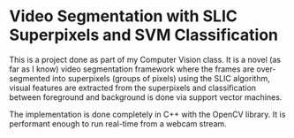 # Video Segmentation with SLIC Superpixels and SVM Classification

This is a project done as part of my Computer Vision class. It is a novel (as far as I know) video segmentation framework where the frames are over-segmented into superpixels (groups of pixels) using the SLIC algorithm, visual features are extracted from the superpixels and classification between foreground and background is done via support vector machines.

The implementation is done completely in C++ with the OpenCV library. It is performant enough to run real-time from a webcam stream.
